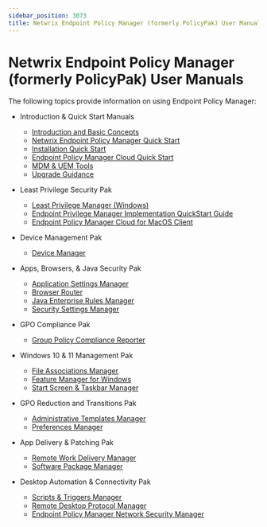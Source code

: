 ```yaml
---
sidebar_position: 3073
title: Netwrix Endpoint Policy Manager (formerly PolicyPak) User Manuals
---
```


# Netwrix Endpoint Policy Manager (formerly PolicyPak) User Manuals

The following topics provide information on using Endpoint Policy Manager:

* Introduction & Quick Start Manuals

  * [Introduction and Basic Concepts](BasicConcepts "Introduction and Basic Concepts")
  * [Netwrix Endpoint Policy Manager Quick Start](GettingStarted/QuickStart/Overview "Netwrix Endpoint Policy Manager Quick Start")
  * [Installation Quick Start](GettingStarted/QuickStart/OverviewInstall "Installation Quick Start")
  * [Endpoint Policy Manager Cloud Quick Start](Cloud/Overview "Cloud Quick Start")
  * [MDM & UEM Tools](MDM/Overview "MDM & UEM Tools")
  * [Upgrade Guidance](Install/Upgrade/Overview "Upgrade Guidance")
* Least Privilege Security Pak

  * [Least Privilege Manager (Windows)](LeastPrivilege/Overview)
  * [Endpoint Privilege Manager Implementation QuickStart Guide](LeastPrivilege/PPLPMImplementationGuide "Endpoint Privilege Manager Implementation QuickStart Guide")
  * [Endpoint Policy Manager Cloud for MacOS Client](Mac/Overview "Endpoint Policy Manager Cloud for MacOS Client")
* Device Management Pak

  * [Device Manager](Device/DeviceManager/Overview "Device Manager")
* Apps, Browsers, & Java Security Pak

  * [Application Settings Manager](ApplicationSettings/Overview "Application Settings Manager")
  * [Browser Router](BrowserRouter/Overview "Browser Router")
  * [Java Enterprise Rules Manager](JavaEnterpriseRules/Overview "Java Enterprise Rules Manager")
  * [Security Settings Manager](SecuritySettings/Overview "Security Settings Manager")
* GPO Compliance Pak

  * [Group Policy Compliance Reporter](GroupPolicyComplianceReporter/Overview "Group Policy Compliance Reporter")
* Windows 10 & 11 Management Pak

  * [File Associations Manager](FileAssociations/Overview "File Associations Manager")
  * [Feature Manager for Windows](Feature/Overview "Feature Manager for Windows")
  * [Start Screen & Taskbar Manager](StartScreenTaskBar/Overview "Start Screen & Taskbar Manager")
* GPO Reduction and Transitions Pak

  * [Administrative Templates Manager](AdminstrativeTemplates/Overview "Administrative Templates Manager")
  * [Preferences Manager](Preferences/Overview "Preferences Manager")
* App Delivery & Patching Pak

  * [Remote Work Delivery Manager](RemoteWorkDelivery/Overview "Remote Work Delivery Manager")
  * [Software Package Manager](SoftwarePackage/Overview "Software Package Manager")
* Desktop Automation & Connectivity Pak

  * [Scripts & Triggers Manager](ScriptsTriggers/Overview "Scripts & Triggers Manager")
  * [Remote Desktop Protocol Manager](RemoteDesktopProtocol/Overview "Remote Desktop Protocol Manager")
  * [Endpoint Policy Manager Network Security Manager](ScriptsTriggers/NetworkSecurityManager "Endpoint Policy Manager Network Security Manager")